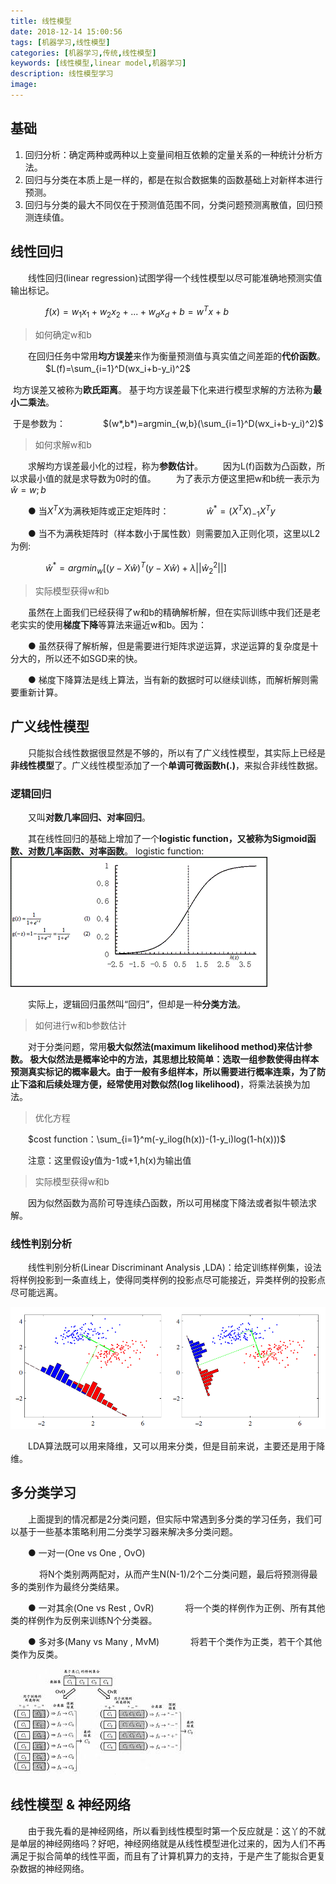 ```yaml
---
title: 线性模型
date: 2018-12-14 15:00:56
tags: [机器学习,线性模型]
categories: [机器学习,传统,线性模型]
keywords: [线性模型,linear model,机器学习]
description: 线性模型学习
image:
---
```




## 基础

1. 回归分析：确定两种或两种以上变量间相互依赖的定量关系的一种统计分析方法。
2. 回归与分类在本质上是一样的，都是在拟合数据集的函数基础上对新样本进行预测。
3. 回归与分类的最大不同仅在于预测值范围不同，分类问题预测离散值，回归预测连续值。



## 线性回归

　　线性回归(linear regression)试图学得一个线性模型以尽可能准确地预测实值输出标记。

　　　　$f(x) = w_1x_1+w_2x_2+...+w_dx_d+b=w^Tx+b$ 

> 如何确定w和b	

　　在回归任务中常用**均方误差**来作为衡量预测值与真实值之间差距的**代价函数**。
　　　　$L(f)=\sum_{i=1}^D(wx_i+b-y_i)^2$

​	均方误差又被称为**欧氏距离**。 基于均方误差最下化来进行模型求解的方法称为**最小二乘法**。

​	于是参数为：
　　　　$(w*,b*)=argmin_{w,b}(\sum_{i=1}^D(wx_i+b-y_i)^2)$



> 如何求解w和b

　　求解均方误差最小化的过程，称为**参数估计**。
　　因为L(f)函数为凸函数，所以求最小值的就是求导数为0时的值。
　　为了表示方便这里把w和b统一表示为$\widehat{w}={w;b}$

　　● 当$X^TX$为满秩矩阵或正定矩阵时：
　　　　$\widehat{w}^*=(X^TX)_{-1}X^Ty$

　　● 当不为满秩矩阵时（样本数小于属性数）则需要加入正则化项，这里以L2为例:

　　　　$\widehat{w}^*=argmin_{w}[(y-X\widehat{w})^T(y-X\widehat{w})+\lambda||\widehat{w}^2_2||]$



> 实际模型获得w和b

　　虽然在上面我们已经获得了w和b的精确解析解，但在实际训练中我们还是老老实实的使用**梯度下降**等算法来逼近w和b。因为：

　　● 虽然获得了解析解，但是需要进行矩阵求逆运算，求逆运算的复杂度是十分大的，所以还不如SGD来的快。

　　● 梯度下降算法是线上算法，当有新的数据时可以继续训练，而解析解则需要重新计算。



## 广义线性模型

　　只能拟合线性数据很显然是不够的，所以有了广义线性模型，其实际上已经是**非线性模型**了。
​	广义线性模型添加了一个**单调可微函数h(.)**，来拟合非线性数据。



### 逻辑回归

　　又叫**对数几率回归、对率回归**。

　　其在线性回归的基础上增加了一个**logistic function，又被称为Sigmoid函数、对数几率函数、对率函数**。
​		logistic function:   ![](线性模型/1.jpg)

　　实际上，逻辑回归虽然叫“回归”，但却是一种**分类方法**。

> 如何进行w和b参数估计

　　对于分类问题，常用**极大似然法(maximum likelihood method)**来估计参数。
​	极大似然法是概率论中的方法，其思想比较简单：选取一组参数使得由样本预测真实标记的概率最大。由于一般有多组样本，所以需要进行概率连乘，为了防止下溢和后续处理方便，经常使用**对数似然(log likelihood)**，将乘法装换为加法。

> 优化方程

　　$cost function：\sum_{i=1}^m(-y_ilog(h(x))-(1-y_i)log(1-h(x)))$ 	

　　注意：这里假设y值为-1或+1,h(x)为输出值

> 实际模型获得w和b

　　因为似然函数为高阶可导连续凸函数，所以可用梯度下降法或者拟牛顿法求解。



### 线性判别分析

　　线性判别分析(Linear Discriminant Analysis ,LDA)：给定训练样例集，设法将样例投影到一条直线上，使得同类样例的投影点尽可能接近，异类样例的投影点尽可能远离。

![](线性模型/2.png)

　　LDA算法既可以用来降维，又可以用来分类，但是目前来说，主要还是用于降维。



## 多分类学习

　　上面提到的情况都是2分类问题，但实际中常遇到多分类的学习任务，我们可以基于一些基本策略利用二分类学习器来解决多分类问题。

　　● 一对一(One vs One , OvO)

　　　 将N个类别两两配对，从而产生N(N-1)/2个二分类问题，最后将预测得最多的类别作为最终分类结果。

　　● 一对其余(One vs Rest , OvR)
　　　 将一个类的样例作为正例、所有其他类的样例作为反例来训练N个分类器。

　　● 多对多(Many vs Many , MvM)
　　　 将若干个类作为正类，若干个其他类作为反类。

![](线性模型/3.jpg)

## 线性模型 & 神经网络

　　由于我先看的是神经网络，所以看到线性模型时第一个反应就是：这丫的不就是单层的神经网络吗？
​	好吧，神经网络就是从线性模型进化过来的，因为人们不再满足于拟合简单的线性平面，而且有了计算机算力的支持，于是产生了能拟合更复杂数据的神经网络。



